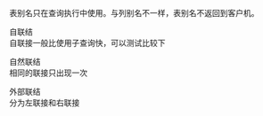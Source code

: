 表别名只在查询执行中使用。与列别名不一样，表别名不返回到客户机。   

自联结        
自联接一般比使用子查询快，可以测试比较下  

自然联结    
相同的联接只出现一次   

外部联结     
分为左联接和右联接   

